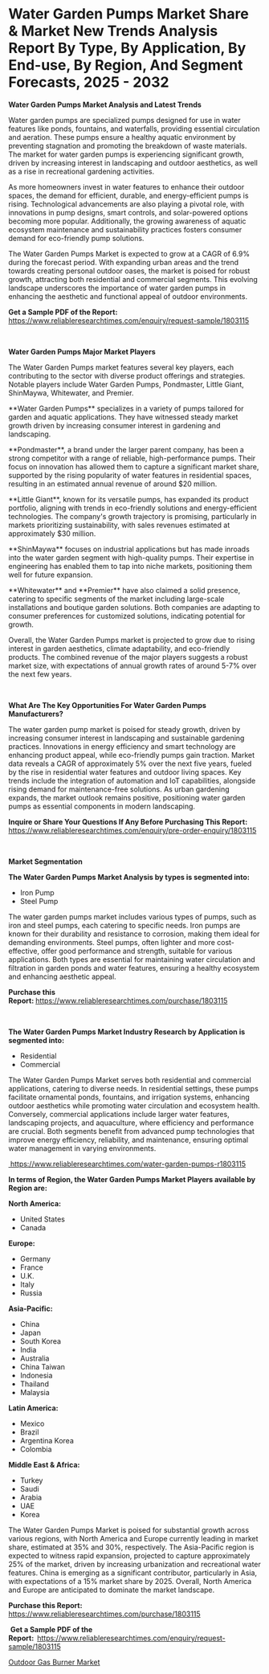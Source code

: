 <p><h1>Water Garden Pumps Market Share & Market New Trends Analysis Report By Type, By Application, By End-use, By Region, And Segment Forecasts, 2025 - 2032</h1></p><p><strong>Water Garden Pumps Market Analysis and Latest Trends</strong></p>
<p><p>Water garden pumps are specialized pumps designed for use in water features like ponds, fountains, and waterfalls, providing essential circulation and aeration. These pumps ensure a healthy aquatic environment by preventing stagnation and promoting the breakdown of waste materials. The market for water garden pumps is experiencing significant growth, driven by increasing interest in landscaping and outdoor aesthetics, as well as a rise in recreational gardening activities.</p><p>As more homeowners invest in water features to enhance their outdoor spaces, the demand for efficient, durable, and energy-efficient pumps is rising. Technological advancements are also playing a pivotal role, with innovations in pump designs, smart controls, and solar-powered options becoming more popular. Additionally, the growing awareness of aquatic ecosystem maintenance and sustainability practices fosters consumer demand for eco-friendly pump solutions.</p><p>The Water Garden Pumps Market is expected to grow at a CAGR of 6.9% during the forecast period. With expanding urban areas and the trend towards creating personal outdoor oases, the market is poised for robust growth, attracting both residential and commercial segments. This evolving landscape underscores the importance of water garden pumps in enhancing the aesthetic and functional appeal of outdoor environments.</p></p>
<p><strong>Get a Sample PDF of the Report:&nbsp;</strong> <a href="https://www.reliableresearchtimes.com/enquiry/request-sample/1803115?utm_campaign=2240&utm_medium=2&utm_source=Github&utm_content=ia&utm_term=19022025&utm_id=water-garden-pumps">https://www.reliableresearchtimes.com/enquiry/request-sample/1803115</a></p>
<p>&nbsp;</p>
<p><strong>Water Garden Pumps Major Market Players</strong></p>
<p><p>The Water Garden Pumps market features several key players, each contributing to the sector with diverse product offerings and strategies. Notable players include Water Garden Pumps, Pondmaster, Little Giant, ShinMaywa, Whitewater, and Premier.</p><p>**Water Garden Pumps** specializes in a variety of pumps tailored for garden and aquatic applications. They have witnessed steady market growth driven by increasing consumer interest in gardening and landscaping.</p><p>**Pondmaster**, a brand under the larger parent company, has been a strong competitor with a range of reliable, high-performance pumps. Their focus on innovation has allowed them to capture a significant market share, supported by the rising popularity of water features in residential spaces, resulting in an estimated annual revenue of around $20 million.</p><p>**Little Giant**, known for its versatile pumps, has expanded its product portfolio, aligning with trends in eco-friendly solutions and energy-efficient technologies. The company's growth trajectory is promising, particularly in markets prioritizing sustainability, with sales revenues estimated at approximately $30 million.</p><p>**ShinMaywa** focuses on industrial applications but has made inroads into the water garden segment with high-quality pumps. Their expertise in engineering has enabled them to tap into niche markets, positioning them well for future expansion.</p><p>**Whitewater** and **Premier** have also claimed a solid presence, catering to specific segments of the market including large-scale installations and boutique garden solutions. Both companies are adapting to consumer preferences for customized solutions, indicating potential for growth.</p><p>Overall, the Water Garden Pumps market is projected to grow due to rising interest in garden aesthetics, climate adaptability, and eco-friendly products. The combined revenue of the major players suggests a robust market size, with expectations of annual growth rates of around 5-7% over the next few years.</p></p>
<p>&nbsp;</p>
<p><strong>What Are The Key Opportunities For Water Garden Pumps Manufacturers?</strong></p>
<p><p>The water garden pump market is poised for steady growth, driven by increasing consumer interest in landscaping and sustainable gardening practices. Innovations in energy efficiency and smart technology are enhancing product appeal, while eco-friendly pumps gain traction. Market data reveals a CAGR of approximately 5% over the next five years, fueled by the rise in residential water features and outdoor living spaces. Key trends include the integration of automation and IoT capabilities, alongside rising demand for maintenance-free solutions. As urban gardening expands, the market outlook remains positive, positioning water garden pumps as essential components in modern landscaping.</p></p>
<p><strong>Inquire or Share Your Questions If Any Before Purchasing This Report:</strong> <a href="https://www.reliableresearchtimes.com/enquiry/pre-order-enquiry/1803115?utm_campaign=2240&utm_medium=2&utm_source=Github&utm_content=ia&utm_term=19022025&utm_id=water-garden-pumps">https://www.reliableresearchtimes.com/enquiry/pre-order-enquiry/1803115</a></p>
<p>&nbsp;</p>
<p><strong>Market Segmentation</strong></p>
<p><strong>The Water Garden Pumps Market Analysis by types is segmented into:</strong></p>
<p><ul><li>Iron Pump</li><li>Steel Pump</li></ul></p>
<p><p>The water garden pumps market includes various types of pumps, such as iron and steel pumps, each catering to specific needs. Iron pumps are known for their durability and resistance to corrosion, making them ideal for demanding environments. Steel pumps, often lighter and more cost-effective, offer good performance and strength, suitable for various applications. Both types are essential for maintaining water circulation and filtration in garden ponds and water features, ensuring a healthy ecosystem and enhancing aesthetic appeal.</p></p>
<p><strong>Purchase this Report:&nbsp;</strong><a href="https://www.reliableresearchtimes.com/purchase/1803115?utm_campaign=2240&utm_medium=2&utm_source=Github&utm_content=ia&utm_term=19022025&utm_id=water-garden-pumps">https://www.reliableresearchtimes.com/purchase/1803115</a></p>
<p>&nbsp;</p>
<p><strong>The Water Garden Pumps Market Industry Research by Application is segmented into:</strong></p>
<p><ul><li>Residential</li><li>Commercial</li></ul></p>
<p><p>The Water Garden Pumps Market serves both residential and commercial applications, catering to diverse needs. In residential settings, these pumps facilitate ornamental ponds, fountains, and irrigation systems, enhancing outdoor aesthetics while promoting water circulation and ecosystem health. Conversely, commercial applications include larger water features, landscaping projects, and aquaculture, where efficiency and performance are crucial. Both segments benefit from advanced pump technologies that improve energy efficiency, reliability, and maintenance, ensuring optimal water management in varying environments.</p></p>
<p><a href="https://www.reliableresearchtimes.com/water-garden-pumps-r1803115?utm_campaign=2240&utm_medium=2&utm_source=Github&utm_content=ia&utm_term=19022025&utm_id=water-garden-pumps">&nbsp;https://www.reliableresearchtimes.com/water-garden-pumps-r1803115</a></p>
<p><strong>In terms of Region, the Water Garden Pumps Market Players available by Region are:</strong></p>
<p>
    <p> <strong> North America: </strong>
        <ul>
            <li>United States</li>
            <li>Canada</li>
        </ul>
        </p> 
    <p> <strong> Europe: </strong>
        <ul>
            <li>Germany</li>
            <li>France</li>
            <li>U.K.</li>
            <li>Italy</li>
            <li>Russia</li>
        </ul>
        </p> 
    <p> <strong> Asia-Pacific: </strong>
        <ul>
            <li>China</li>
            <li>Japan</li>
            <li>South Korea</li>
            <li>India</li>
            <li>Australia</li>
            <li>China Taiwan</li>
            <li>Indonesia</li>
            <li>Thailand</li>
            <li>Malaysia</li>
        </ul>
        </p> 
    <p> <strong> Latin America: </strong>
        <ul>
            <li>Mexico</li>
            <li>Brazil</li>
            <li>Argentina Korea</li>
            <li>Colombia</li>
        </ul>
        </p> 
    <p> <strong> Middle East & Africa: </strong>
        <ul>
            <li>Turkey</li>
            <li>Saudi</li>
            <li>Arabia</li>
            <li>UAE</li>
            <li>Korea</li>
        </ul>
    </p>
    </p>
<p><p>The Water Garden Pumps Market is poised for substantial growth across various regions, with North America and Europe currently leading in market share, estimated at 35% and 30%, respectively. The Asia-Pacific region is expected to witness rapid expansion, projected to capture approximately 25% of the market, driven by increasing urbanization and recreational water features. China is emerging as a significant contributor, particularly in Asia, with expectations of a 15% market share by 2025. Overall, North America and Europe are anticipated to dominate the market landscape.</p></p>
<p><strong>Purchase this Report: </strong><a href="https://www.reliableresearchtimes.com/purchase/1803115?utm_campaign=2240&utm_medium=2&utm_source=Github&utm_content=ia&utm_term=19022025&utm_id=water-garden-pumps">https://www.reliableresearchtimes.com/purchase/1803115</a></p>
<p>&nbsp;<strong>Get a Sample PDF of the Report:&nbsp;&nbsp;</strong><a href="https://www.reliableresearchtimes.com/enquiry/request-sample/1803115?utm_campaign=2240&utm_medium=2&utm_source=Github&utm_content=ia&utm_term=19022025&utm_id=water-garden-pumps">https://www.reliableresearchtimes.com/enquiry/request-sample/1803115</a></p>
<p><strong></strong></p>
<p><p><a href="https://github.com/stillsfloria19981/Market-Research-Report-List-1/blob/main/outdoor-gas-burner-market.md?utm_campaign=2240&utm_medium=2&utm_source=Github&utm_content=ia&utm_term=19022025&utm_id=water-garden-pumps">Outdoor Gas Burner Market</a></p></p>